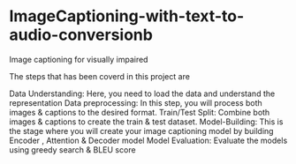 # ImageCaptioning-with-text-to-audio-conversionb
Image captioning for visually impaired 


The steps that has been coverd in this project are

Data Understanding: Here, you need to load the data and understand the representation
Data preprocessing: In this step, you will process both images & captions to the desired format.
Train/Test Split: Combine both images & captions to create the train & test dataset.
Model-Building: This is the stage where you will create your image captioning model by building Encoder , Attention & Decoder model
Model Evaluation: Evaluate the models using greedy search & BLEU score
